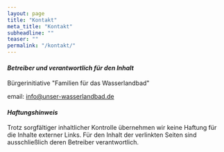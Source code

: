 ```yaml
---
layout: page
title: "Kontakt"
meta_title: "Kontakt"
subheadline: ""
teaser: ""
permalink: "/kontakt/"
---
```


#### _Betreiber und verantwortlich für den Inhalt_

Bürgerinitiative "Familien für das Wasserlandbad"

email: info@unser-wasserlandbad.de


#### _Haftungshinweis_

Trotz sorgfältiger inhaltlicher Kontrolle übernehmen wir keine Haftung für die Inhalte externer Links. Für den Inhalt der verlinkten Seiten sind ausschließlich deren Betreiber verantwortlich.




